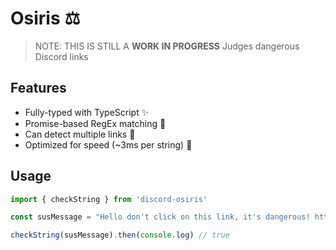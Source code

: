 # Osiris ⚖️
> NOTE: THIS IS STILL A **WORK IN PROGRESS**
Judges dangerous Discord links
## Features
- Fully-typed with TypeScript ✨
- Promise-based RegEx matching 📐
- Can detect multiple links 🔄️
- Optimized for speed (~3ms per string) 🚀
## Usage
```JavaScript
import { checkString } from 'discord-osiris'

const susMessage = "Hello don't click on this link, it's dangerous! https://dlscord-egfits.com/fromsteamnitro"

checkString(susMessage).then(console.log) // true
```
